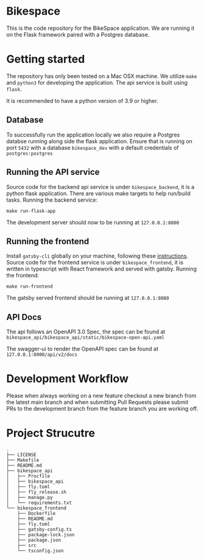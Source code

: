 # Bikespace 

This is the code repository for the BikeSpace application. We are running it on the Flask framework paired with a Postgres database.

# Getting started

The repository has only been tested on a Mac OSX machine. We utilize `make` and `python3` for developing the application.
The api service is built using `flask`.

It is recommended to have a python version of 3.9 or higher.

## Database

To successfully run the application locally we also require a Postgres databse running along side the flask application.
Ensure that is running on port `5432` with a database `bikespace_dev` with a default credentials of `postgres:postgres`

## Running the API service

Source code for the backend api service is under `bikespace_backend`, it is a python flask application.
There are various make targets to help run/build tasks.
Running the backend service:
```shell
make run-flask-app
```
The development server should now to be running at `127.0.0.1:8000`

## Running the frontend
Install `gatsby-cli` globally on your machine, following these [instructions](https://www.gatsbyjs.com/docs/tutorial/part-0/#gatsby-cli).
Source code for the frontend service is under `bikespace_frontend`, it is written in typescript with React framework and served with gatsby.
Running the frontend:
```shell
make run-frontend
```

The gatsby served frontend should be running at `127.0.0.1:8080`

## API Docs

The api follows an OpenAPI 3.0 Spec, the spec can be found at `bikespace_api/bikespace_api/static/bikespace-open-api.yaml`

The swagger-ui to render the OpenAPI spec can be found at `127.0.0.1:8000/api/v2/docs`

# Development Workflow

Please when always working on a new feature checkout a new branch from the latest main branch and when submitting Pull Requests please submit PRs to the development branch from the feature branch you are working off.

# Project Strucutre

```
.
├── LICENSE
├── Makefile
├── README.md
├── bikespace_api
│   ├── Procfile
│   ├── bikespace_api
│   ├── fly.toml
│   ├── fly_release.sh
│   ├── manage.py
│   └── requirements.txt
└── bikespace_frontend
    ├── Dockerfile
    ├── README.md
    ├── fly.toml
    ├── gatsby-config.ts
    ├── package-lock.json
    ├── package.json
    ├── src
    └── tsconfig.json
```